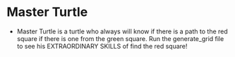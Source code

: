 # Master Turtle

- Master Turtle is a turtle who always will know if there is a path to the red square if there is one from the green square. Run the generate_grid file to see his EXTRAORDINARY SKILLS of find the red square!
